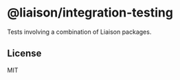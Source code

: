 # @liaison/integration-testing

Tests involving a combination of Liaison packages.

## License

MIT
